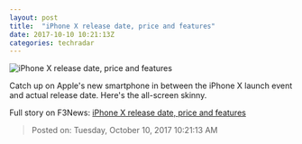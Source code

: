 ```yaml
---
layout: post
title:  "iPhone X release date, price and features"
date: 2017-10-10 10:21:13Z
categories: techradar
---
```


![iPhone X release date, price and features](http://cdn.mos.cms.futurecdn.net/xwhhcM8jtXk8CDv44BsWRD-1200-80.jpg)

Catch up on Apple's new smartphone in between the iPhone X launch event and actual release date. Here's the all-screen skinny.


Full story on F3News: [iPhone X release date, price and features](http://www.f3nws.com/n/4TPzPH)

> Posted on: Tuesday, October 10, 2017 10:21:13 AM
